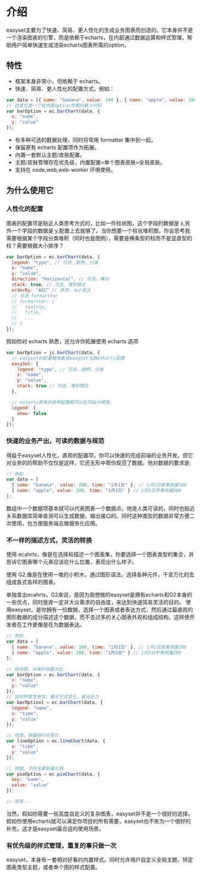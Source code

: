 # 介绍

easyset主要为了快速、简易、更人性化的生成业务图表而创造的。它本身并不是一个渲染图表的引擎，而是依赖于echarts，在内部通过数据运算和样式管理，帮助用户简单快速生成渲染echarts图表所需的option。

## 特性

- 框架本身非常小，但依赖于 echarts。
- 快速、简易、更人性化的配置方式，例如：

```javascript
var data = [{ name: "banana", value: 100 }, { name: "apple", value: 200 }];
// 这是生成一个柱状图option所需的最少代码
var barOption = ec.barChart(data, {
  x: "name",
  y: "value"
});
```

- 有多种可选的数据处理，同时将常用 formatter 集中到一起。
- 保留原有 echarts 配置项作为拓展。
- 内置一套默认主题/皮肤配置。
- 主题/皮肤管理存在优先级，内置配置>单个图表皮肤>全局皮肤。
- 支持在 node,web,web-worker 环境使用。

## 为什么使用它

### 人性化的配置

图表的配置项是贴近人类思考方式的，比如一件柱状图，这个字段的数据是 x,另外一个字段的数据是 y,配置上去就够了。当你想要一个柱状堆积图，你会思考我需要根据某个字段分类堆积（同时也是图例），需要是横条型的柱而不是竖直型的柱？需要根据大小排序？

```javascript
var barOption = ec.barChart(data, {
  legend: "type", // 可选，图例，分类
  x: "name",
  y: "value",
  direction: "horizontal", // 可选，横向
  stack: true, // 可选，堆积模式
  orderBy: "ASC" // 排序，从小到大
  // 可选 formartter
  // formartter: {
  //   tooltip,
  //   title,
  //   ...
  // }
});
```

假如你对 echarts 熟悉，还允许你拓展使用 echarts 选项

```javascript
var barOption = jc.barChart(data, {
  // easyset的配置被抽象成easySet当做echarts配置
  easySet: {
    legend: "type", // 可选，图例，分类
    x: "name",
    y: "value",
    stack: true // 可选，堆积模式
  },

  // echarts原来的各种配置都可以在同级中使用。
  legend: {
    show: false
  }
});
```

### 快速的业务产出，可读的数据与规范
得益于easyset人性化，直观的配置项，你可以快速的完成前端的业务开发。但它对业务的的帮助不仅仅是这样，它还无形中帮你规范了数据。他对数据的要求是:
```javascript
// 例如
var data = [
  { name: "banana", value: 100, time: "1月1日" }, // 1月1日香蕉销量100
  { name: "apple", value: 200, time: "1月1日" } // 1月1日苹果销量200
];
```

数组中一个数据项基本就可以代表图表一个数据点，他是人类可读的，同时也贴近关系数据库简单查询可以生成数据，输出接口的。同时这种类型的数据非常方便二次使用，也方便服务端去做服务化应用。

### 不一样的描述方式，灵活的转换

使用 ecahrts，像是在选择和描述一个图表集，你要选择一个图表类型的集合，并告诉它图表哪个元素应该在什么位置，表现出什么样子。

使用 G2,像是在使用一堆的小积木，通过图形语法，选择各种元件，千变万化的去组成各式各样的图表。

单独拿出ecahrts，G2来说，是因为我想做的easyset是拥有echarts和G2本身的一些优点，同时放弃一定非大众需求的自由度，来达到快速简易灵活的目的。
使用easyset，是你拥有一份数据，选择一个图表或者表达方式，然后通过最直观的图形数据的成分描述这个数据，而不去过多的关心图表外观和组成结构。这样使开发者在工作更像是在为数据表达。

```javascript
// 例如
var data = [
  { name: "banana", value: 100, time: "1月1日" }, // 1月1日香蕉销量100
  { name: "apple", value: 200, time: "1月2日" } // 1月2日苹果销量200
];

// 柱状图，水果的销量对比
var barOption = ec.barChart(data, {
  x: "name",
  y: "value"
});
// 这样的需求更改，展示方式变化，毫无压力
var barOption1 = ec.barChart(data, {
  legend: "name",
  x: "time",
  y: "value"
});

// 线图，销量随时间变化
var lineOption = ec.lineChart(data, {
  x: "time",
  y: "value"
});

// 饼图，不同水果销量比例
var pieOption = ec.pieChart(data, {
  key: "name",
  value: "value"
});

// 等等...
```

当然，假如你需要一些高度自定义的复杂图表，easyset并不是一个很好的选择。假如你使用echarts就可以满足你项目的所有需要，easyset也不失为一个很好的补充，这才是easyset最合适的使用场景。

### 有优先级的样式管理，重复的事只做一次
easyset，本身有一套相对好看的内置样式。同时允许用户自定义全局主题，特定图表类型主题，或者单个图的样式配置。
